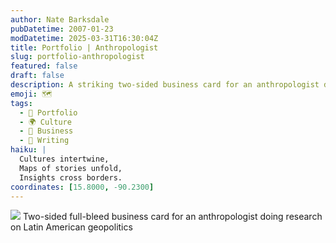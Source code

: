```yaml
---
author: Nate Barksdale
pubDatetime: 2007-01-23
modDatetime: 2025-03-31T16:30:04Z
title: Portfolio | Anthropologist
slug: portfolio-anthropologist
featured: false
draft: false
description: A striking two-sided business card for an anthropologist delving into Latin American geopolitics.
emoji: 🗺️
tags:
  - 📁 Portfolio
  - 🌍 Culture
  - 💼 Business
  - 📝 Writing
haiku: |
  Cultures intertwine,  
  Maps of stories unfold,  
  Insights cross borders.
coordinates: [15.8000, -90.2300]
---
```


![](@assets/images/christine_card_530.jpg) Two-sided full-bleed business card for an anthropologist doing research on Latin American geopolitics
